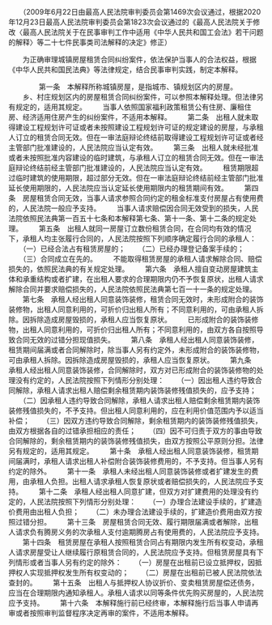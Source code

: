 　　（2009年6月22日由最高人民法院审判委员会第1469次会议通过，根据2020年12月23日最高人民法院审判委员会第1823次会议通过的《最高人民法院关于修改〈最高人民法院关于在民事审判工作中适用《中华人民共和国工会法》若干问题的解释〉等二十七件民事类司法解释的决定》修正）

　　为正确审理城镇房屋租赁合同纠纷案件，依法保护当事人的合法权益，根据《中华人民共和国民法典》等法律规定，结合民事审判实践，制定本解释。

　　
　　第一条　本解释所称城镇房屋，是指城市、镇规划区内的房屋。
　　乡、村庄规划区内的房屋租赁合同纠纷案件，可以参照本解释处理。但法律另有规定的，适用其规定。
　　当事人依照国家福利政策租赁公有住房、廉租住房、经济适用住房产生的纠纷案件，不适用本解释。
　　第二条　出租人就未取得建设工程规划许可证或者未按照建设工程规划许可证的规定建设的房屋，与承租人订立的租赁合同无效。但在一审法庭辩论终结前取得建设工程规划许可证或者经主管部门批准建设的，人民法院应当认定有效。
　　第三条　出租人就未经批准或者未按照批准内容建设的临时建筑，与承租人订立的租赁合同无效。但在一审法庭辩论终结前经主管部门批准建设的，人民法院应当认定有效。
　　租赁期限超过临时建筑的使用期限，超过部分无效。但在一审法庭辩论终结前经主管部门批准延长使用期限的，人民法院应当认定延长使用期限内的租赁期间有效。
　　第四条　房屋租赁合同无效，当事人请求参照合同约定的租金标准支付房屋占有使用费的，人民法院一般应予支持。
　　当事人请求赔偿因合同无效受到的损失，人民法院依照民法典第一百五十七条和本解释第七条、第十一条、第十二条的规定处理。
　　第五条　出租人就同一房屋订立数份租赁合同，在合同均有效的情况下，承租人均主张履行合同的，人民法院按照下列顺序确定履行合同的承租人：
　　（一）已经合法占有租赁房屋的；
　　（二）已经办理登记备案手续的；
　　（三）合同成立在先的。
　　不能取得租赁房屋的承租人请求解除合同、赔偿损失的，依照民法典的有关规定处理。
　　第六条　承租人擅自变动房屋建筑主体和承重结构或者扩建，在出租人要求的合理期限内仍不予恢复原状，出租人请求解除合同并要求赔偿损失的，人民法院依照民法典第七百一十一条的规定处理。
　　第七条　承租人经出租人同意装饰装修，租赁合同无效时，未形成附合的装饰装修物，出租人同意利用的，可折价归出租人所有；不同意利用的，可由承租人拆除。因拆除造成房屋毁损的，承租人应当恢复原状。
　　已形成附合的装饰装修物，出租人同意利用的，可折价归出租人所有；不同意利用的，由双方各自按照导致合同无效的过错分担现值损失。
　　第八条　承租人经出租人同意装饰装修，租赁期间届满或者合同解除时，除当事人另有约定外，未形成附合的装饰装修物，可由承租人拆除。因拆除造成房屋毁损的，承租人应当恢复原状。
　　第九条　承租人经出租人同意装饰装修，合同解除时，双方对已形成附合的装饰装修物的处理没有约定的，人民法院按照下列情形分别处理：
　　（一）因出租人违约导致合同解除，承租人请求出租人赔偿剩余租赁期内装饰装修残值损失的，应予支持；
　　（二）因承租人违约导致合同解除，承租人请求出租人赔偿剩余租赁期内装饰装修残值损失的，不予支持。但出租人同意利用的，应在利用价值范围内予以适当补偿；
　　（三）因双方违约导致合同解除，剩余租赁期内的装饰装修残值损失，由双方根据各自的过错承担相应的责任；
　　（四）因不可归责于双方的事由导致合同解除的，剩余租赁期内的装饰装修残值损失，由双方按照公平原则分担。法律另有规定的，适用其规定。
　　第十条　承租人经出租人同意装饰装修，租赁期间届满时，承租人请求出租人补偿附合装饰装修费用的，不予支持。但当事人另有约定的除外。
　　第十一条　承租人未经出租人同意装饰装修或者扩建发生的费用，由承租人负担。出租人请求承租人恢复原状或者赔偿损失的，人民法院应予支持。
　　第十二条　承租人经出租人同意扩建，但双方对扩建费用的处理没有约定的，人民法院按照下列情形分别处理：
　　（一）办理合法建设手续的，扩建造价费用由出租人负担；
　　（二）未办理合法建设手续的，扩建造价费用由双方按照过错分担。
　　第十三条　房屋租赁合同无效、履行期限届满或者解除，出租人请求负有腾房义务的次承租人支付逾期腾房占有使用费的，人民法院应予支持。
　　第十四条　租赁房屋在承租人按照租赁合同占有期限内发生所有权变动，承租人请求房屋受让人继续履行原租赁合同的，人民法院应予支持。但租赁房屋具有下列情形或者当事人另有约定的除外：
　　（一）房屋在出租前已设立抵押权，因抵押权人实现抵押权发生所有权变动的；
　　（二）房屋在出租前已被人民法院依法查封的。
　　第十五条　出租人与抵押权人协议折价、变卖租赁房屋偿还债务，应当在合理期限内通知承租人。承租人请求以同等条件优先购买房屋的，人民法院应予支持。
　　第十六条　本解释施行前已经终审，本解释施行后当事人申请再审或者按照审判监督程序决定再审的案件，不适用本解释。